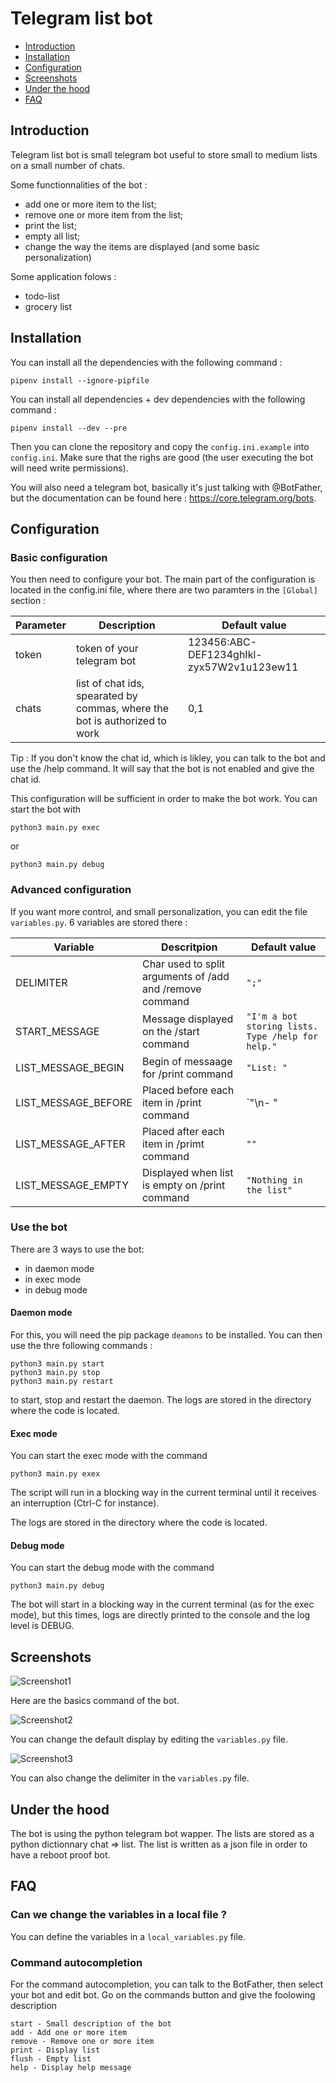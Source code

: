 # Telegram list bot

 * [Introduction](#introduction)
 * [Installation](#installation)
 * [Configuration](#configuration)
 * [Screenshots](#screenshots)
 * [Under the hood](#under-the-hood)
 * [FAQ](#faq)

## Introduction

Telegram list bot is small telegram bot useful to store small to medium lists on a small number of chats.

Some functionnalities of the bot :

 * add one or more item to the list;
 * remove one or more item from the list;
 * print the list;
 * empty all list;
 * change the way the items are displayed (and some basic personalization)

Some application folows : 

 * todo-list
 * grocery list

## Installation


You can install all the dependencies with the following command :

```
pipenv install --ignore-pipfile
```

You can install all dependencies + dev dependencies with the following command :

```
pipenv install --dev --pre
```

Then you can clone the repository and copy the `config.ini.example` into `config.ini`. Make sure that the righs are good (the user executing the bot will need write permissions).

You will also need a telegram bot, basically it's just talking with @BotFather, but the documentation can be found here : https://core.telegram.org/bots.
## Configuration

### Basic configuration

You then need to configure your bot. The main part of the configuration is located in the config.ini file, where there are two paramters in the `[Global]` section :

| Parameter | Description                                                                | Default value                             |
|-----------|----------------------------------------------------------------------------|-------------------------------------------|
| token     | token of your telegram bot                                                 | 123456:ABC-DEF1234ghIkl-zyx57W2v1u123ew11 |
| chats     | list of chat ids, spearated by commas, where the bot is authorized to work | 0,1                                       |

Tip : If you don't know the chat id, which is likley, you can talk to the bot and use the /help command. It will say that the bot is not enabled and give the chat id.

This configuration will be sufficient in order to make the bot work. You can start the bot with 

```
python3 main.py exec
```

or

```
python3 main.py debug
```

### Advanced configuration

If you want more control, and small personalization, you can edit the file `variables.py`. 6 variables are stored there :

| Variable            | Descritpion                                              | Default value                                     |
|---------------------|----------------------------------------------------------|---------------------------------------------------|
| DELIMITER           | Char used to split arguments of /add and /remove command | `";"`                                             |
| START_MESSAGE       | Message displayed on the /start command                  | `"I'm a bot storing lists. Type /help for help."` |
| LIST_MESSAGE_BEGIN  | Begin of messaage for /print command                     | `"List: "`                                        |
| LIST_MESSAGE_BEFORE | Placed before each item in /print command                | `"\n- "                                           |
| LIST_MESSAGE_AFTER  | Placed after each item in /primt command                 | `""`                                              |
| LIST_MESSAGE_EMPTY  | Displayed when list is empty on /print command           | `"Nothing in the list"`                           |

### Use the bot

There are 3 ways to use the bot:

 * in daemon mode
 * in exec mode
 * in debug mode

#### Daemon mode

For this, you will need the pip package `deamons` to be installed. You can then use the thre following commands :

```
python3 main.py start
python3 main.py stop
python3 main.py restart
```

to start, stop and restart the daemon. The logs are stored in the directory where the code is located.

#### Exec mode

You can start the exec mode with the command 

```
python3 main.py exex
```

The script will run in a blocking way in the current terminal until it receives an interruption (Ctrl-C for instance).

The logs are stored in the directory where the code is located.

#### Debug mode

You can start the debug mode with the command 

```
python3 main.py debug
```

The bot will start in a blocking way in the current terminal (as for the exec mode), but this times, logs are directly printed to the console and the log level is DEBUG.

## Screenshots
![Screenshot1](https://images.nanoy.fr/telegram-list-bot/screenshot1.png)

Here are the basics command of the bot.

![Screenshot2](https://images.nanoy.fr/telegram-list-bot/screenshot2.png)

You can change the default display by editing the `variables.py` file.

![Screenshot3](https://images.nanoy.fr/telegram-list-bot/screenshot3.png)

You can also change the delimiter in the `variables.py` file.
## Under the hood

The bot is using the python telegram bot wapper. The lists are stored as a python dictionnary chat => list. The list is written as a json file in order to have a reboot proof bot. 

## FAQ

### Can we change the variables in a local file ?

You can define the variables in a `local_variables.py` file.

### Command autocompletion

For the command autocompletion, you can talk to the BotFather, then select your bot and edit bot. Go on the commands button and give the foolowing description 

```
start - Small description of the bot
add - Add one or more item
remove - Remove one or more item
print - Display list
flush - Empty list
help - Display help message
```
